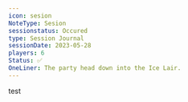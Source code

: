 ```yaml
---
icon: sesion
NoteType: Sesion
sessionstatus: Occured 
type: Session Journal
sessionDate: 2023-05-28
players: 6
Status: ✅ 
OneLiner: The party head down into the Ice Lair. 
---
```


test